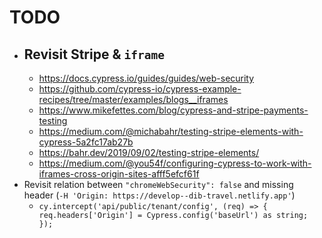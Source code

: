 # TODO

- ## Revisit **Stripe** & `iframe`
  - https://docs.cypress.io/guides/guides/web-security
  - https://github.com/cypress-io/cypress-example-recipes/tree/master/examples/blogs__iframes
  - https://www.mikefettes.com/blog/cypress-and-stripe-payments-testing
  - https://medium.com/@michabahr/testing-stripe-elements-with-cypress-5a2fc17ab27b
  - https://bahr.dev/2019/09/02/testing-stripe-elements/
  - https://medium.com/@you54f/configuring-cypress-to-work-with-iframes-cross-origin-sites-afff5efcf61f
- Revisit relation between `"chromeWebSecurity": false` and missing header (`-H 'Origin: https://develop--dib-travel.netlify.app'`)
  - `cy.intercept('api/public/tenant/config', (req) => { req.headers['Origin'] = Cypress.config('baseUrl') as string; });`
